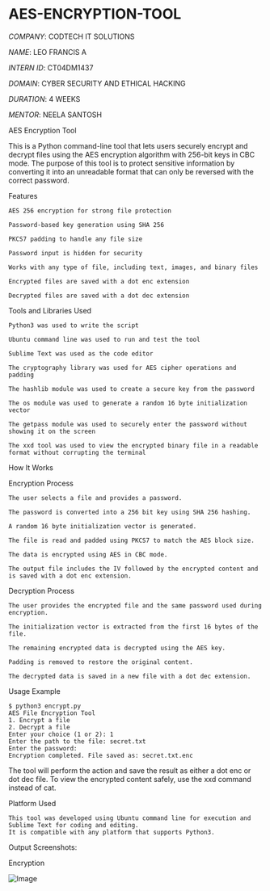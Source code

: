 # AES-ENCRYPTION-TOOL

 *COMPANY*: CODTECH IT SOLUTIONS

 *NAME*: LEO FRANCIS A

 *INTERN ID*: CT04DM1437 

 *DOMAIN*: CYBER SECURITY AND ETHICAL HACKING

 *DURATION*: 4 WEEKS

 *MENTOR*: NEELA SANTOSH

AES Encryption Tool

This is a Python command-line tool that lets users securely encrypt and decrypt files using the AES encryption algorithm with 256-bit keys in CBC mode. The purpose of this tool is to protect sensitive information by converting it into an unreadable format that can only be reversed with the correct password.

Features

    AES 256 encryption for strong file protection

    Password-based key generation using SHA 256

    PKCS7 padding to handle any file size

    Password input is hidden for security

    Works with any type of file, including text, images, and binary files

    Encrypted files are saved with a dot enc extension

    Decrypted files are saved with a dot dec extension

Tools and Libraries Used

    Python3 was used to write the script

    Ubuntu command line was used to run and test the tool

    Sublime Text was used as the code editor

    The cryptography library was used for AES cipher operations and padding

    The hashlib module was used to create a secure key from the password

    The os module was used to generate a random 16 byte initialization vector

    The getpass module was used to securely enter the password without showing it on the screen

    The xxd tool was used to view the encrypted binary file in a readable format without corrupting the terminal

How It Works

Encryption Process
   
    The user selects a file and provides a password.

    The password is converted into a 256 bit key using SHA 256 hashing.

    A random 16 byte initialization vector is generated.
   
    The file is read and padded using PKCS7 to match the AES block size.

    The data is encrypted using AES in CBC mode.

    The output file includes the IV followed by the encrypted content and is saved with a dot enc extension.

Decryption Process
 
    The user provides the encrypted file and the same password used during encryption.

    The initialization vector is extracted from the first 16 bytes of the file.

    The remaining encrypted data is decrypted using the AES key.

    Padding is removed to restore the original content.

    The decrypted data is saved in a new file with a dot dec extension.

Usage Example

    $ python3 encrypt.py
    AES File Encryption Tool
    1. Encrypt a file
    2. Decrypt a file
    Enter your choice (1 or 2): 1
    Enter the path to the file: secret.txt
    Enter the password:
    Encryption completed. File saved as: secret.txt.enc

The tool will perform the action and save the result as either a dot enc or dot dec file.
To view the encrypted content safely, use the xxd command instead of cat.


Platform Used

    This tool was developed using Ubuntu command line for execution and Sublime Text for coding and editing.
    It is compatible with any platform that supports Python3.

Output Screenshots:

Encryption

![Image](https://github.com/user-attachments/assets/907091b3-cb42-4dc2-984b-122a569780b7)
